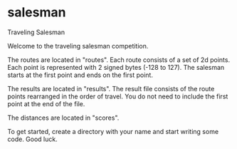 # salesman
Traveling Salesman

Welcome to the traveling salesman competition.

The routes are located in "routes". Each route consists of a set of 2d points. Each point is represented with 2 signed bytes (-128 to 127). The salesman starts at the first point and ends on the first point.

The results are located in "results". The result file consists of the route points rearranged in the order of travel. You do not need to include the first point at the end of the file.

The distances are located in "scores".

To get started, create a directory with your name and start writing some code. Good luck.